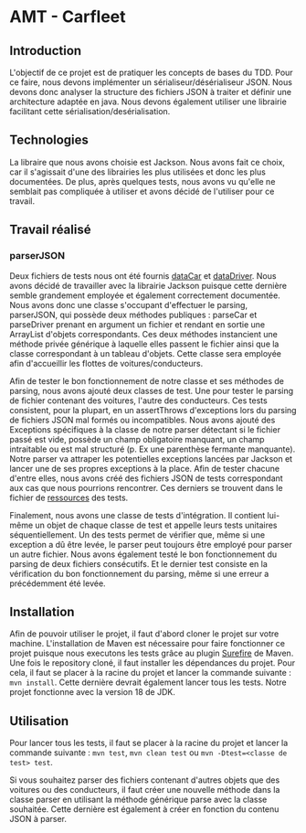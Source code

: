 # AMT - Carfleet

## Introduction
L'objectif de ce projet est de pratiquer les concepts de bases du TDD.
Pour ce faire, nous devons implémenter un sérialiseur/désérialiseur JSON.
Nous devons donc analyser la structure des fichiers JSON à traiter et définir une architecture
adaptée en java. Nous devons également utiliser une librairie facilitant cette sérialisation/desérialisation.

## Technologies
La libraire que nous avons choisie est Jackson. Nous avons fait ce choix, car il s'agissait d'une des librairies les
plus utilisées et donc les plus documentées. De plus, après quelques tests, nous avons vu qu'elle ne semblait pas compliquée
à utiliser et avons décidé de l'utiliser pour ce travail.

## Travail réalisé
### parserJSON
Deux fichiers de tests nous ont été fournis [dataCar](./src/test/resources/dataCar.json) et 
[dataDriver](./src/test/resources/dataDriver.json). Nous avons décidé de travailler avec la librairie Jackson puisque cette 
dernière semble grandement employée et également correctement documentée. Nous avons donc une classe s'occupant 
d'effectuer le parsing, parserJSON, qui possède deux méthodes publiques : parseCar et parseDriver prenant en argument un
fichier et rendant en sortie une ArrayList d'objets correspondants. Ces deux méthodes instancient une méthode privée
générique à laquelle elles passent le fichier ainsi que la classe correspondant à un tableau d'objets. Cette classe sera
employée afin d'accueillir les flottes de voitures/conducteurs.

Afin de tester le bon fonctionnement de notre classe et ses méthodes de parsing, nous avons ajouté deux classes de test.
Une pour tester le parsing de fichier contenant des voitures, l'autre des conducteurs. Ces tests consistent, 
pour la plupart, en un assertThrows d'exceptions lors du parsing de fichiers JSON mal formés ou incompatibles. 
Nous avons ajouté des Exceptions spécifiques à la classe de notre parser détectant si le fichier passé est vide, possède
un champ obligatoire manquant, un champ intraitable ou est mal structuré (p. Ex une parenthèse fermante manquante). 
Notre parser va attraper les potentielles exceptions lancées par Jackson et lancer une de ses propres exceptions à la 
place. Afin de tester chacune d'entre elles, nous avons créé des fichiers JSON de tests correspondant aux cas que nous 
pourrions rencontrer. Ces derniers se trouvent dans le fichier de [ressources](./src/test/resources) des tests.

Finalement, nous avons une classe de tests d'intégration. Il contient lui-même un objet de chaque classe de test et
appelle leurs tests unitaires séquentiellement. Un des tests permet de vérifier que, même si une exception a dû être levée,
le parser peut toujours être employé pour parser un autre fichier. Nous avons également testé le bon fonctionnement du
parsing de deux fichiers consécutifs. Et le dernier test consiste en la vérification du bon fonctionnement du parsing,
même si une erreur a précédemment été levée.

## Installation
Afin de pouvoir utiliser le projet, il faut d'abord cloner le projet sur votre machine. L'installation de Maven est
nécessaire pour faire fonctionner ce projet puisque nous executons les tests grâce au plugin 
[Surefire](https://maven.apache.org/surefire/maven-surefire-plugin/) de Maven. Une fois le repository cloné, 
il faut installer les dépendances du projet. Pour cela, il faut se placer à la racine du projet et lancer la commande
suivante : ```mvn install```. Cette dernière devrait également lancer tous les tests. 
Notre projet fonctionne avec la version 18 de JDK.

## Utilisation
Pour lancer tous les tests, il faut se placer à la racine du projet et lancer la commande suivante :
```mvn test```, ```mvn clean test``` ou ```mvn -Dtest=<classe de test> test```.

Si vous souhaitez parser des fichiers contenant d'autres objets que des voitures ou des conducteurs, il faut créer une
nouvelle méthode dans la classe parser en utilisant la méthode générique parse avec la classe souhaitée. Cette dernière
est également à créer en fonction du contenu JSON à parser.